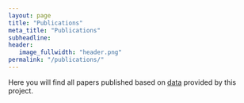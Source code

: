 ```yaml
---
layout: page
title: "Publications"
meta_title: "Publications"
subheadline:
header:
   image_fullwidth: "header.png"
permalink: "/publications/"
---
```

Here you will find all papers published based on [data]({{site.url}}/data/) provided by this project.
